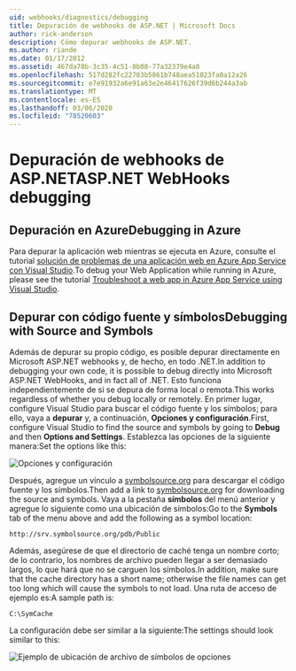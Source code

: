 ```yaml
---
uid: webhooks/diagnostics/debugging
title: Depuración de webhooks de ASP.NET | Microsoft Docs
author: rick-anderson
description: Cómo depurar webhooks de ASP.NET.
ms.author: riande
ms.date: 01/17/2012
ms.assetid: 467da78b-3c35-4c51-8b08-77a32379e4a8
ms.openlocfilehash: 517d282fc22703b5861b748aea51023fa0a12a26
ms.sourcegitcommit: e7e91932a6e91a63e2e46417626f39d6b244a3ab
ms.translationtype: MT
ms.contentlocale: es-ES
ms.lasthandoff: 03/06/2020
ms.locfileid: "78520603"
---
```

# <a name="aspnet-webhooks-debugging"></a><span data-ttu-id="4154c-103">Depuración de webhooks de ASP.NET</span><span class="sxs-lookup"><span data-stu-id="4154c-103">ASP.NET WebHooks debugging</span></span>  

## <a name="debugging-in-azure"></a><span data-ttu-id="4154c-104">Depuración en Azure</span><span class="sxs-lookup"><span data-stu-id="4154c-104">Debugging in Azure</span></span>

<span data-ttu-id="4154c-105">Para depurar la aplicación web mientras se ejecuta en Azure, consulte el tutorial [solución de problemas de una aplicación web en Azure App Service con Visual Studio](https://azure.microsoft.com/documentation/articles/web-sites-dotnet-troubleshoot-visual-studio/#webserverlogs).</span><span class="sxs-lookup"><span data-stu-id="4154c-105">To debug your Web Application while running in Azure, please see the tutorial [Troubleshoot a web app in Azure App Service using Visual Studio](https://azure.microsoft.com/documentation/articles/web-sites-dotnet-troubleshoot-visual-studio/#webserverlogs).</span></span>

## <a name="debugging-with-source-and-symbols"></a><span data-ttu-id="4154c-106">Depurar con código fuente y símbolos</span><span class="sxs-lookup"><span data-stu-id="4154c-106">Debugging with Source and Symbols</span></span>

<span data-ttu-id="4154c-107">Además de depurar su propio código, es posible depurar directamente en Microsoft ASP.NET webhooks y, de hecho, en todo .NET.</span><span class="sxs-lookup"><span data-stu-id="4154c-107">In addition to debugging your own code, it is possible to debug directly into Microsoft ASP.NET WebHooks, and in fact all of .NET.</span></span> <span data-ttu-id="4154c-108">Esto funciona independientemente de si se depura de forma local o remota.</span><span class="sxs-lookup"><span data-stu-id="4154c-108">This works regardless of whether you debug locally or remotely.</span></span> <span data-ttu-id="4154c-109">En primer lugar, configure Visual Studio para buscar el código fuente y los símbolos; para ello, vaya a **depurar** y, a continuación, **Opciones y configuración**.</span><span class="sxs-lookup"><span data-stu-id="4154c-109">First, configure Visual Studio to find the source and symbols by going to **Debug** and then **Options and Settings**.</span></span> <span data-ttu-id="4154c-110">Establezca las opciones de la siguiente manera:</span><span class="sxs-lookup"><span data-stu-id="4154c-110">Set the options like this:</span></span>

![Opciones y configuración](_static/SourceSymbols.png)

<span data-ttu-id="4154c-112">Después, agregue un vínculo a [symbolsource.org](http://symbolsource.org) para descargar el código fuente y los símbolos.</span><span class="sxs-lookup"><span data-stu-id="4154c-112">Then add a link to [symbolsource.org](http://symbolsource.org) for downloading the source and symbols.</span></span> <span data-ttu-id="4154c-113">Vaya a la pestaña **símbolos** del menú anterior y agregue lo siguiente como una ubicación de símbolos:</span><span class="sxs-lookup"><span data-stu-id="4154c-113">Go to the **Symbols** tab of the menu above and add the following as a symbol location:</span></span>

```
http://srv.symbolsource.org/pdb/Public
```

<span data-ttu-id="4154c-114">Además, asegúrese de que el directorio de caché tenga un nombre corto; de lo contrario, los nombres de archivo pueden llegar a ser demasiado largos, lo que hará que no se carguen los símbolos.</span><span class="sxs-lookup"><span data-stu-id="4154c-114">In addition, make sure that the cache directory has a short name; otherwise the file names can get too long which will cause the symbols to not load.</span></span> <span data-ttu-id="4154c-115">Una ruta de acceso de ejemplo es:</span><span class="sxs-lookup"><span data-stu-id="4154c-115">A sample path is:</span></span>

```
C:\SymCache
```

<span data-ttu-id="4154c-116">La configuración debe ser similar a la siguiente:</span><span class="sxs-lookup"><span data-stu-id="4154c-116">The settings should look similar to this:</span></span>

![Ejemplo de ubicación de archivo de símbolos de opciones](_static/SymSource.png)

